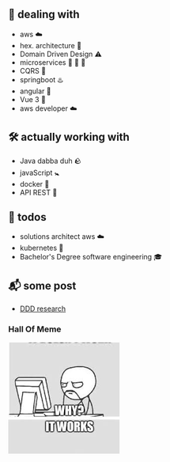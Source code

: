 
## :book: dealing with 
 - aws :cloud:
 - hex. architecture :large_orange_diamond:
 - Domain Driven Design :warning:
 - microservices :department_store: :department_store: :department_store:
 - CQRS 🚌
 - springboot :hotsprings:
 - angular :triangular_ruler:
 - Vue 3 🖖
 - aws developer ☁️

## 🛠️ actually working with

 - Java dabba duh 🪨
 - javaScript 🚼
 - docker :whale:
 - API REST 📮

## 🏹 todos 
 - solutions architect aws :cloud:
 - kubernetes 🧊
 - Bachelor's Degree software engineering 🎓

## 📬 some post
 - [DDD research](https://jmiquis.github.io/TFG-DDD-Theoretical/)

### Hall Of Meme

 ![alt text](https://github.com/jmiquis/hallOfMeme/blob/c5816040ca156aea3525316f80079f7f07dcf3d8/why.jpg)
 




